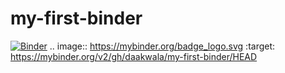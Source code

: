 # my-first-binder

[![Binder](https://mybinder.org/badge_logo.svg)](https://mybinder.org/v2/gh/daakwala/my-first-binder/HEAD)
.. image:: https://mybinder.org/badge_logo.svg
 :target: https://mybinder.org/v2/gh/daakwala/my-first-binder/HEAD
